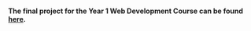 #### The final project for the Year 1 Web Development Course can be found [here](https://github.com/cosminbvb/Predictall "here").